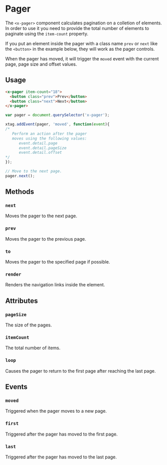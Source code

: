 # Pager

The `<x-pager>` component calculates pagination on a colletion of elements. In order to use it you need to provide the total number of elements to paginate using the ```item-count``` property.

If you put an element inside the pager with a class name `prev` or `next` like the ```<button>``` in the example below, they will work as the pager controls.

When the pager has moved, it will trigger the `moved` event with the current page, page size and offset values.

## Usage

```html
<x-pager item-count="18">
  <button class="prev">Prev</button>
  <button class="next">Next</button>
</x-pager>
```

```javascript
var pager = document.querySelector('x-pager');

xtag.addEvent(pager, 'moved', function(event){
/* 
   Perform an action after the pager 
   moves using the following values: 
      event.detail.page
      event.detail.pageSize
      event.detail.offset       
*/
});

// Move to the next page.
pager.next();
```

## Methods

### `next`

Moves the pager to the next page.

### `prev`

Moves the pager to the previous page.

### `to`

Moves the pager to the specified page if possible.

### `render`

Renders the navigation links inside the element.

## Attributes

### `pageSize`

The size of the pages.

### `itemCount`

The total number of items.

### `loop`

Causes the pager to return to the first page after reaching the last page.

## Events

### `moved`

Triggered when the pager moves to a new page.

### `first`

Triggered after the pager has moved to the first page.

### `last`

Triggered after the pager has moved to the last page.
